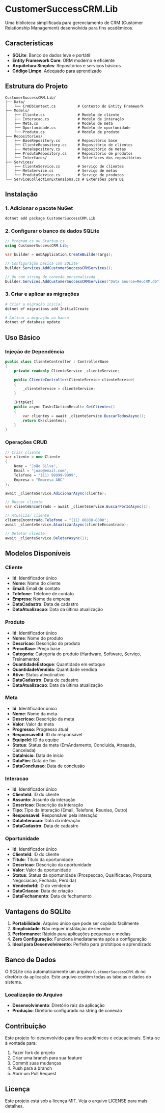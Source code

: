 # CustomerSuccessCRM.Lib

Uma biblioteca simplificada para gerenciamento de CRM (Customer Relationship Management) desenvolvida para fins acadêmicos.

## Características

- **SQLite**: Banco de dados leve e portátil
- **Entity Framework Core**: ORM moderno e eficiente
- **Arquitetura Simples**: Repositórios e serviços básicos
- **Código Limpo**: Adequado para aprendizado

## Estrutura do Projeto

```
CustomerSuccessCRM.Lib/
├── Data/
│   └── CrmDbContext.cs          # Contexto do Entity Framework
├── Models/
│   ├── Cliente.cs               # Modelo de cliente
│   ├── Interacao.cs             # Modelo de interação
│   ├── Meta.cs                  # Modelo de meta
│   ├── Oportunidade.cs          # Modelo de oportunidade
│   └── Produto.cs               # Modelo de produto
├── Repositories/
│   ├── BaseRepository.cs        # Repositório base
│   ├── ClienteRepository.cs     # Repositório de clientes
│   ├── MetaRepository.cs        # Repositório de metas
│   ├── ProdutoRepository.cs     # Repositório de produtos
│   └── Interfaces/              # Interfaces dos repositórios
├── Services/
│   ├── ClienteService.cs        # Serviço de clientes
│   ├── MetaService.cs           # Serviço de metas
│   └── ProdutoService.cs        # Serviço de produtos
└── ServiceCollectionExtensions.cs # Extensões para DI
```

## Instalação

### 1. Adicionar o pacote NuGet

```bash
dotnet add package CustomerSuccessCRM.Lib
```

### 2. Configurar o banco de dados SQLite

```csharp
// Program.cs ou Startup.cs
using CustomerSuccessCRM.Lib;

var builder = WebApplication.CreateBuilder(args);

// Configuração básica com SQLite
builder.Services.AddCustomerSuccessCRMServices();

// Ou com string de conexão personalizada
builder.Services.AddCustomerSuccessCRMServices("Data Source=MeuCRM.db");
```

### 3. Criar e aplicar as migrações

```bash
# Criar a migração inicial
dotnet ef migrations add InitialCreate

# Aplicar a migração ao banco
dotnet ef database update
```

## Uso Básico

### Injeção de Dependência

```csharp
public class ClienteController : ControllerBase
{
    private readonly ClienteService _clienteService;

    public ClienteController(ClienteService clienteService)
    {
        _clienteService = clienteService;
    }

    [HttpGet]
    public async Task<IActionResult> GetClientes()
    {
        var clientes = await _clienteService.BuscarTodosAsync();
        return Ok(clientes);
    }
}
```

### Operações CRUD

```csharp
// Criar cliente
var cliente = new Cliente
{
    Nome = "João Silva",
    Email = "joao@email.com",
    Telefone = "(11) 99999-9999",
    Empresa = "Empresa ABC"
};

await _clienteService.AdicionarAsync(cliente);

// Buscar cliente
var clienteEncontrado = await _clienteService.BuscarPorIdAsync(1);

// Atualizar cliente
clienteEncontrado.Telefone = "(11) 88888-8888";
await _clienteService.AtualizarAsync(clienteEncontrado);

// Deletar cliente
await _clienteService.DeletarAsync(1);
```

## Modelos Disponíveis

### Cliente
- **Id**: Identificador único
- **Nome**: Nome do cliente
- **Email**: Email de contato
- **Telefone**: Telefone de contato
- **Empresa**: Nome da empresa
- **DataCadastro**: Data de cadastro
- **DataAtualizacao**: Data da última atualização

### Produto
- **Id**: Identificador único
- **Nome**: Nome do produto
- **Descricao**: Descrição do produto
- **PrecoBase**: Preço base
- **Categoria**: Categoria do produto (Hardware, Software, Serviço, Treinamento)
- **QuantidadeEstoque**: Quantidade em estoque
- **QuantidadeVendida**: Quantidade vendida
- **Ativo**: Status ativo/inativo
- **DataCadastro**: Data de cadastro
- **DataAtualizacao**: Data da última atualização

### Meta
- **Id**: Identificador único
- **Nome**: Nome da meta
- **Descricao**: Descrição da meta
- **Valor**: Valor da meta
- **Progresso**: Progresso atual
- **ResponsavelId**: ID do responsável
- **EquipeId**: ID da equipe
- **Status**: Status da meta (EmAndamento, Concluida, Atrasada, Cancelada)
- **DataInicio**: Data de início
- **DataFim**: Data de fim
- **DataConclusao**: Data de conclusão

### Interacao
- **Id**: Identificador único
- **ClienteId**: ID do cliente
- **Assunto**: Assunto da interação
- **Descricao**: Descrição da interação
- **Tipo**: Tipo da interação (Email, Telefone, Reuniao, Outro)
- **Responsavel**: Responsável pela interação
- **DataInteracao**: Data da interação
- **DataCadastro**: Data de cadastro

### Oportunidade
- **Id**: Identificador único
- **ClienteId**: ID do cliente
- **Titulo**: Título da oportunidade
- **Descricao**: Descrição da oportunidade
- **Valor**: Valor da oportunidade
- **Status**: Status da oportunidade (Prospeccao, Qualificacao, Proposta, Negociacao, Fechada, Perdida)
- **VendedorId**: ID do vendedor
- **DataCriacao**: Data de criação
- **DataFechamento**: Data de fechamento

## Vantagens do SQLite

1. **Portabilidade**: Arquivo único que pode ser copiado facilmente
2. **Simplicidade**: Não requer instalação de servidor
3. **Performance**: Rápido para aplicações pequenas e médias
4. **Zero Configuração**: Funciona imediatamente após a configuração
5. **Ideal para Desenvolvimento**: Perfeito para protótipos e aprendizado

## Banco de Dados

O SQLite cria automaticamente um arquivo `CustomerSuccessCRM.db` no diretório da aplicação. Este arquivo contém todas as tabelas e dados do sistema.

### Localização do Arquivo
- **Desenvolvimento**: Diretório raiz da aplicação
- **Produção**: Diretório configurado na string de conexão

## Contribuição

Este projeto foi desenvolvido para fins acadêmicos e educacionais. Sinta-se à vontade para:

1. Fazer fork do projeto
2. Criar uma branch para sua feature
3. Commit suas mudanças
4. Push para a branch
5. Abrir um Pull Request

## Licença

Este projeto está sob a licença MIT. Veja o arquivo LICENSE para mais detalhes. 